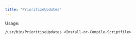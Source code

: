 ```yaml
---
title: "PrioritizeUpdates"
---
```


Usage:
```shell
/usr/bin/PrioritiseUpdates <Install-or-Compile-Scriptfile>
```